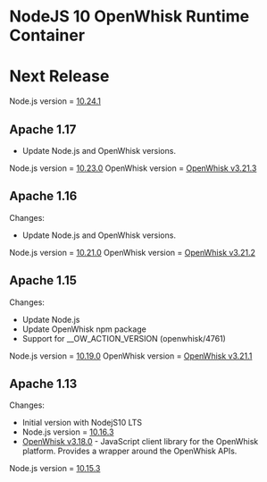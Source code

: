 <!--
#
# Licensed to the Apache Software Foundation (ASF) under one or more
# contributor license agreements.  See the NOTICE file distributed with
# this work for additional information regarding copyright ownership.
# The ASF licenses this file to You under the Apache License, Version 2.0
# (the "License"); you may not use this file except in compliance with
# the License.  You may obtain a copy of the License at
#
#     http://www.apache.org/licenses/LICENSE-2.0
#
# Unless required by applicable law or agreed to in writing, software
# distributed under the License is distributed on an "AS IS" BASIS,
# WITHOUT WARRANTIES OR CONDITIONS OF ANY KIND, either express or implied.
# See the License for the specific language governing permissions and
# limitations under the License.
#
-->

# NodeJS 10 OpenWhisk Runtime Container

# Next Release
Node.js version = [10.24.1](https://nodejs.org/en/blog/release/v10.24.1/)

## Apache 1.17
  - Update Node.js and OpenWhisk versions.

Node.js version = [10.23.0](https://nodejs.org/en/blog/release/v10.23.0/)
OpenWhisk version = [OpenWhisk v3.21.3](https://www.npmjs.com/package/openwhisk)

## Apache 1.16
Changes:
  - Update Node.js and OpenWhisk versions.

Node.js version = [10.21.0](https://nodejs.org/en/blog/release/v10.21.0/)
OpenWhisk version = [OpenWhisk v3.21.2](https://www.npmjs.com/package/openwhisk)

## Apache 1.15
Changes:
  - Update Node.js
  - Update OpenWhisk npm package
  - Support for __OW_ACTION_VERSION (openwhisk/4761)

Node.js version = [10.19.0](https://nodejs.org/en/blog/release/v10.19.0/)
OpenWhisk version = [OpenWhisk v3.21.1](https://www.npmjs.com/package/openwhisk)

## Apache 1.13
Changes:
- Initial version with NodejS10 LTS
- Node.js version = [10.16.3](https://nodejs.org/en/blog/release/v10.16.3/)
- [OpenWhisk v3.18.0](https://www.npmjs.com/package/openwhisk) - JavaScript client library for the OpenWhisk platform. Provides a wrapper around the OpenWhisk APIs.

Node.js version = [10.15.3](https://nodejs.org/en/blog/release/v10.15.3/)
